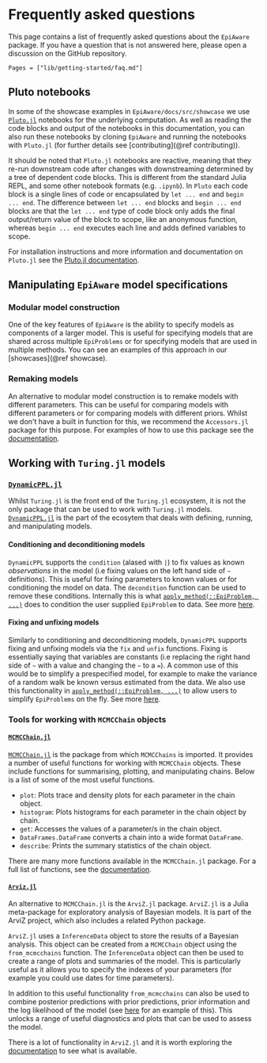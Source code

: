 # Frequently asked questions

This page contains a list of frequently asked questions about the `EpiAware` package. If you have a question that is not answered here, please open a discussion on the GitHub repository.

```@contents
Pages = ["lib/getting-started/faq.md"]
```

## Pluto notebooks

In some of the showcase examples in `EpiAware/docs/src/showcase` we use [`Pluto.jl`](https://plutojl.org/) notebooks for the underlying computation. As well as reading the code blocks and output of the notebooks in this documentation, you can also run these notebooks by cloning `EpiAware` and running the notebooks with `Pluto.jl` (for further details see [contributing](@ref contributing)).

It should be noted that `Pluto.jl` notebooks are reactive, meaning that they re-run downstream code after changes with downstreaming determined by a tree of dependent code blocks. This is different from the standard Julia REPL, and some other notebook formats (e.g. `.ipynb`). In `Pluto` each code block is a single lines of code or encapsulated by `let ... end` and `begin ... end`. The difference between `let ... end` blocks and `begin ... end` blocks are that the `let ... end` type of code block only adds the final output/return value of the block to scope, like an anonymous function, whereas `begin ... end` executes each line and adds defined variables to scope.

For installation instructions and more information and documentation on `Pluto.jl` see the [Pluto.jl documentation](https://plutojl.org/).


## Manipulating `EpiAware` model specifications

### Modular model construction

One of the key features of `EpiAware` is the ability to specify models as components of a larger model.
This is useful for specifying models that are shared across multiple `EpiProblems` or for specifying models that are used in multiple methods.
You can see an examples of this approach in our [showcases](@ref showcase).

### Remaking models

An alternative to modular model construction is to remake models with different parameters. This can be useful for comparing models with different parameters or for comparing models with different priors.
Whilst we don't have a built in function for this, we recommend the `Accessors.jl` package for this purpose.
For examples of how to use this package see the [documentation](https://juliaobjects.github.io/Accessors.jl/stable/getting_started/).

## Working with `Turing.jl` models

### [`DynamicPPL.jl`](https://github.com/TuringLang/DynamicPPL.jl)

Whilst `Turing.jl` is the front end of the `Turing.jl` ecosystem, it is not the only package that can be used to work with `Turing.jl` models. [`DynamicPPL.jl`](https://github.com/TuringLang/DynamicPPL.jl) is the part of the ecosytem that deals with defining, running, and manipulating models.

#### Conditioning and deconditioning models

`DynamicPPL` supports the `condition` (alased with `|`) to fix values as known *observations* in the model (i.e fixing values on the left hand side of `~` definitions).
This is useful for fixing parameters to known values or for conditioning the model on data.
The `decondition` function can be used to remove these conditions.
Internally this is what [`apply_method(::EpiProblem, ...)`](https://cdcgov.github.io/Rt-without-renewal/dev/lib/EpiAwareBase/public/#EpiAware.EpiAwareBase.apply_method-Tuple%7BEpiProblem,%20AbstractEpiMethod,%20Any%7D) does to condition the user supplied `EpiProblem` to data. See more [here](https://turinglang.org/DynamicPPL.jl/stable/tutorials/prob-interface/#Conditioning-and-Deconditioning).

#### Fixing and unfixing models

Similarly to conditioning and deconditioning models, `DynamicPPL` supports fixing and unfixing models via the `fix` and `unfix` functions.
Fixing is essentially saying that variables are constants (i.e replacing the right hand side of `~` with a value and changing the `~` to a `=`).
A common use of this would be to simplify a prespecified model, for example to make the variance of a random walk be known versus estimated from the data.
We also use this functionality in [`apply_method(::EpiProblem, ...)`](https://cdcgov.github.io/Rt-without-renewal/dev/lib/EpiAwareBase/public/#EpiAware.EpiAwareBase.apply_method-Tuple%7BEpiProblem,%20AbstractEpiMethod,%20Any%7D) to allow users to simplify `EpiProblems` on the fly. See more [here](https://turinglang.org/DynamicPPL.jl/stable/api/#DynamicPPL.fix).

### Tools for working with `MCMCChain` objects

#### [`MCMCChain.jl`](https://turinglang.org/MCMCChains.jl/stable/)

[`MCMCChain.jl`](https://turinglang.org/MCMCChains.jl/stable/) is the package from which `MCMCChains` is imported. It provides a number of useful functions for working with `MCMCChain` objects. These include functions for summarising, plotting, and manipulating chains. Below is a list of some of the most useful functions.

- `plot`: Plots trace  and density plots for each parameter in the chain object.
- `histogram`: Plots histograms for each parameter in the chain object by chain.
- `get`: Accesses the values of a parameter/s in the chain object.
- `DataFrames.DataFrame` converts a chain into a wide format `DataFrame`.
- `describe`: Prints the summary statistics of the chain object.

There are many more functions available in the `MCMCChain.jl` package. For a full list of functions, see the [documentation](https://turinglang.org/MCMCChains.jl/stable/).

#### [`Arviz.jl`](https://julia.arviz.org/ArviZ/stable/)

An alternative to `MCMCChain.jl` is the `ArviZ.jl` package. `ArviZ.jl` is a Julia meta-package for exploratory analysis of Bayesian models. It is part of the ArviZ project, which also includes a related Python package.

`ArviZ.jl` uses a `InferenceData` object to store the results of a Bayesian analysis. This object can be created from a `MCMCChain` object using the `from_mcmcchains` function.
The `InferenceData` object can then be used to create a range of plots and summaries of the model.
This is particularly useful as it allows you to specify the indexes of your parameters (for example you could use dates for time parameters).

In addition to this useful functionality `from_mcmcchains` can also be used to combine posterior predictions with prior predictions, prior information and the log likelihood of the model (see [here](https://julia.arviz.org/ArviZ/stable/quickstart/) for an example of this).
This unlocks a range of useful diagnostics and plots that can be used to assess the model.

There is a lot of functionality in `ArviZ.jl` and it is worth exploring the [documentation](https://julia.arviz.org/ArviZ/stable/) to see what is available.
